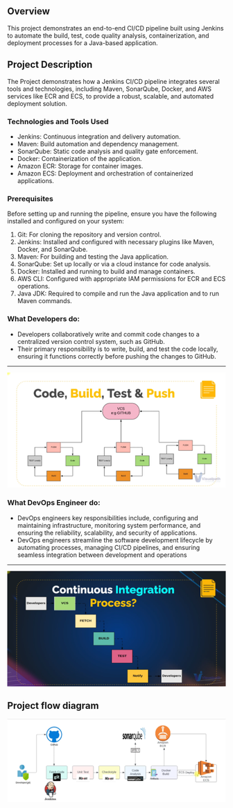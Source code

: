 ## Overview
This project demonstrates an end-to-end CI/CD pipeline built using Jenkins to automate the build, test, code quality analysis, containerization, and deployment processes for a Java-based application.

## Project Description
The Project demonstrates how a Jenkins CI/CD pipeline integrates several tools and technologies, including Maven, SonarQube, Docker, and AWS services like ECR and ECS, to provide a robust, scalable, and automated deployment solution.

### Technologies and Tools Used

- Jenkins: Continuous integration and delivery automation.
- Maven: Build automation and dependency management.
- SonarQube: Static code analysis and quality gate enforcement.
- Docker: Containerization of the application.
- Amazon ECR: Storage for container images.
- Amazon ECS: Deployment and orchestration of containerized applications.

### Prerequisites
Before setting up and running the pipeline, ensure you have the following installed and configured on your system:

1. Git: For cloning the repository and version control.
2. Jenkins: Installed and configured with necessary plugins like Maven, Docker, and SonarQube.
3. Maven: For building and testing the Java application.
4. SonarQube: Set up locally or via a cloud instance for code analysis.
5. Docker: Installed and running to build and manage containers.
6. AWS CLI: Configured with appropriate IAM permissions for ECR and ECS operations.
7. Java JDK: Required to compile and run the Java application and to run Maven commands.

### What Developers do:
- Developers collaboratively write and commit code changes to a centralized version control system, such as GitHub.
- Their primary responsibility is to write, build, and test the code locally, ensuring it functions correctly before pushing the changes to GitHub. 
---
 ![Project flow diagram](https://github.com/Kizhakkekkara-Vishnu-Vijayan/Jenkins-CI-CD-Pipeline/blob/master/Jenkins-SS-ALL/Developer.png)

### What DevOps Engineer do:
- DevOps engineers key responsibilities include, configuring and maintaining infrastructure, monitoring system performance, and ensuring the reliability, scalability, and security of applications.
- DevOps engineers streamline the software development lifecycle by automating processes, managing CI/CD pipelines, and ensuring seamless integration between development and operations
---
![Project flow diagram](https://github.com/Kizhakkekkara-Vishnu-Vijayan/Jenkins-CI-CD-Pipeline/blob/master/Jenkins-SS-ALL/DevOps.png)

## Project flow diagram
![Project flow diagram](https://github.com/Kizhakkekkara-Vishnu-Vijayan/Jenkins-CI-CD-Pipeline/blob/master/Jenkins-SS-ALL/Flow-diagram.png)
 

